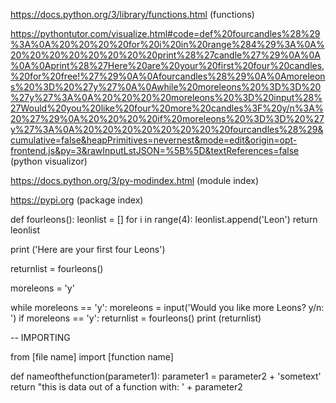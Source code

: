 https://docs.python.org/3/library/functions.html (functions)

https://pythontutor.com/visualize.html#code=def%20fourcandles%28%29%3A%0A%20%20%20%20for%20i%20in%20range%284%29%3A%0A%20%20%20%20%20%20%20%20print%28%27candle%27%29%0A%0A%0A%0Aprint%28%27Here%20are%20your%20first%20four%20candles,%20for%20free!%27%29%0A%0Afourcandles%28%29%0A%0Amoreleons%20%3D%20%27y%27%0A%0Awhile%20moreleons%20%3D%3D%20%27y%27%3A%0A%20%20%20%20moreleons%20%3D%20input%28%27Would%20you%20like%20four%20more%20candles%3F%20y/n%3A%20%27%29%0A%20%20%20%20if%20moreleons%20%3D%3D%20%27y%27%3A%0A%20%20%20%20%20%20%20%20fourcandles%28%29&cumulative=false&heapPrimitives=nevernest&mode=edit&origin=opt-frontend.js&py=3&rawInputLstJSON=%5B%5D&textReferences=false (python visualizor)


https://docs.python.org/3/py-modindex.html (module index)

https://pypi.org (package index)

def fourleons():
    leonlist = []
    for i in range(4):
        leonlist.append('Leon')
    return leonlist

print ('Here are your first four Leons')


returnlist = fourleons()

moreleons = 'y'

while moreleons == 'y':
    moreleons = input('Would you like more Leons? y/n: ')
if moreleons == 'y':
returnlist = fourleons()
print (returnlist)


-- IMPORTING

from [file name] import [function name]



def nameofthefunction(parameter1):
    parameter1 = parameter2 + 'sometext'
    return "this is data out of a function with: ' + parameter2